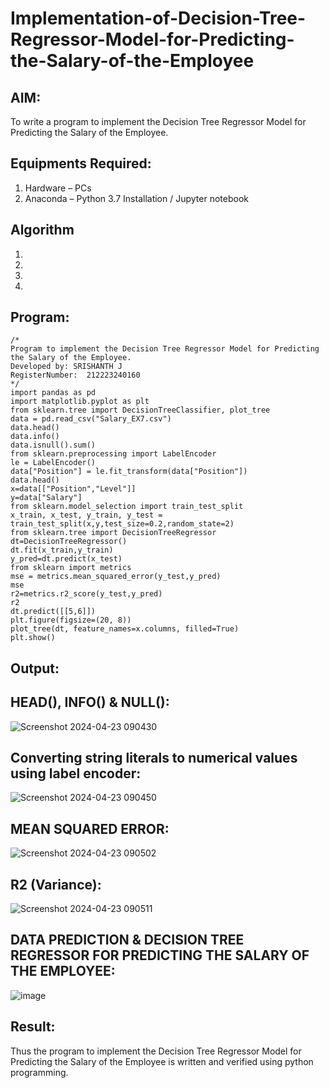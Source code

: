 # Implementation-of-Decision-Tree-Regressor-Model-for-Predicting-the-Salary-of-the-Employee

## AIM:
To write a program to implement the Decision Tree Regressor Model for Predicting the Salary of the Employee.

## Equipments Required:
1. Hardware – PCs
2. Anaconda – Python 3.7 Installation / Jupyter notebook

## Algorithm
1. 
2. 
3. 
4. 

## Program:
```
/*
Program to implement the Decision Tree Regressor Model for Predicting the Salary of the Employee.
Developed by: SRISHANTH J
RegisterNumber:  212223240160
*/
import pandas as pd
import matplotlib.pyplot as plt
from sklearn.tree import DecisionTreeClassifier, plot_tree
data = pd.read_csv("Salary_EX7.csv")
data.head()
data.info()
data.isnull().sum()
from sklearn.preprocessing import LabelEncoder
le = LabelEncoder()
data["Position"] = le.fit_transform(data["Position"])
data.head()
x=data[["Position","Level"]]
y=data["Salary"]
from sklearn.model_selection import train_test_split
x_train, x_test, y_train, y_test = train_test_split(x,y,test_size=0.2,random_state=2)
from sklearn.tree import DecisionTreeRegressor
dt=DecisionTreeRegressor()
dt.fit(x_train,y_train)
y_pred=dt.predict(x_test)
from sklearn import metrics
mse = metrics.mean_squared_error(y_test,y_pred)
mse
r2=metrics.r2_score(y_test,y_pred)
r2
dt.predict([[5,6]])
plt.figure(figsize=(20, 8))
plot_tree(dt, feature_names=x.columns, filled=True)
plt.show()
```

## Output:

## HEAD(), INFO() & NULL():
![Screenshot 2024-04-23 090430](https://github.com/srishanth2006/Implementation-of-Decision-Tree-Regressor-Model-for-Predicting-the-Salary-of-the-Employee/assets/150319470/d6e2c38b-0f34-4083-bc42-6836a64d9cc6)


## Converting string literals to numerical values using label encoder:
![Screenshot 2024-04-23 090450](https://github.com/srishanth2006/Implementation-of-Decision-Tree-Regressor-Model-for-Predicting-the-Salary-of-the-Employee/assets/150319470/4b62cb6a-a458-4bec-9bbc-b975acf75939)

## MEAN SQUARED ERROR:
![Screenshot 2024-04-23 090502](https://github.com/srishanth2006/Implementation-of-Decision-Tree-Regressor-Model-for-Predicting-the-Salary-of-the-Employee/assets/150319470/adce6a08-7104-44a6-9d07-346fc74d1d9e)
## R2 (Variance):

![Screenshot 2024-04-23 090511](https://github.com/srishanth2006/Implementation-of-Decision-Tree-Regressor-Model-for-Predicting-the-Salary-of-the-Employee/assets/150319470/abffab69-c913-4c94-a7e2-44aebf000de6)

## DATA PREDICTION & DECISION TREE REGRESSOR FOR PREDICTING THE SALARY OF THE EMPLOYEE:
![image](https://github.com/Prasannalakshmiganesan/Implementation-of-Decision-Tree-Regressor-Model-for-Predicting-the-Salary-of-the-Employee/assets/118610231/92b71892-3ff3-49db-9864-69ef5271d8fa)


## Result:
Thus the program to implement the Decision Tree Regressor Model for Predicting the Salary of the Employee is written and verified using python programming.
